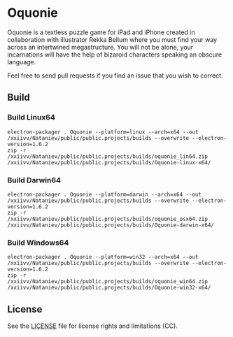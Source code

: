 # Oquonie

Oquonie is a textless puzzle game for iPad and iPhone created in collaboration with illustrator Rekka Bellum where you must find your way across an intertwined megastructure. You will not be alone, your incarnations will have the help of bizaroid characters speaking an obscure language.

Feel free to send pull requests if you find an issue that you wish to correct.

## Build

### Build Linux64

```
electron-packager . Oquonie --platform=linux --arch=x64 --out /xxiivv/Nataniev/public/public.projects/builds --overwrite --electron-version=1.6.2
zip -r /xxiivv/Nataniev/public/public.projects/builds/oquonie_lin64.zip /xxiivv/Nataniev/public/public.projects/builds/Oquonie-linux-x64/
```

### Build Darwin64
```
electron-packager . Oquonie --platform=darwin --arch=x64 --out /xxiivv/Nataniev/public/public.projects/builds --overwrite --electron-version=1.6.2
zip -r /xxiivv/Nataniev/public/public.projects/builds/oquonie_osx64.zip /xxiivv/Nataniev/public/public.projects/builds/Oquonie-darwin-x64/
```

### Build Windows64
```
electron-packager . Oquonie --platform=win32 --arch=x64 --out /xxiivv/Nataniev/public/public.projects/builds --overwrite --electron-version=1.6.2
zip -r /xxiivv/Nataniev/public/public.projects/builds/oquonie_win64.zip /xxiivv/Nataniev/public/public.projects/builds/Oquonie-win32-x64/
```

## License

See the [LICENSE](LICENSE.md) file for license rights and limitations (CC).
